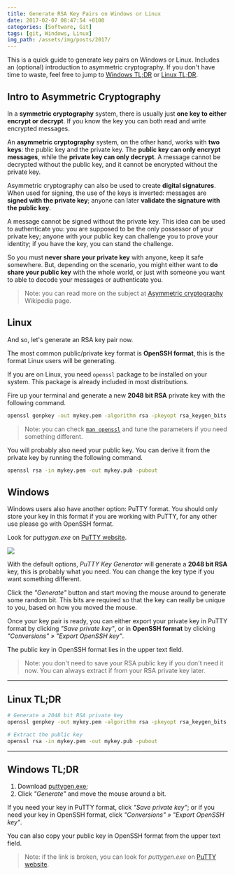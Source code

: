 ```yaml
---
title: Generate RSA Key Pairs on Windows or Linux
date: 2017-02-07 08:47:54 +0100
categories: [Software, Git]
tags: [git, Windows, Linux]
img_path: /assets/img/posts/2017/
---
```


This is a quick guide to generate key pairs on Windows or Linux. Includes an (optional) introduction to asymmetric cryptography. If you don't have time to waste, feel free to jump to [Windows TL;DR](#windows-tldr) or [Linux TL;DR](#linux-tldr).

## Intro to Asymmetric Cryptography

In a **symmetric cryptography** system, there is usually just **one key to either encrypt or decrypt**. If you know the key you can both read and write encrypted messages.

An **asymmetric cryptography** system, on the other hand, works with **two keys**: the public key and the private key. The **public key can only encrypt messages**, while the **private key can only decrypt**. A message cannot be decrypted without the public key, and it cannot be encrypted without the private key.

Asymmetric cryptography can also be used to create **digital signatures**. When used for signing, the use of the keys is inverted: messages are **signed with the private key**; anyone can later **validate the signature with the public key**.

A message cannot be signed without the private key. This idea can be used to authenticate you: you are supposed to be the only possessor of your private key; anyone with your public key can challenge you to prove your identity; if you have the key, you can stand the challenge.

So you must **never share your private key** with anyone, keep it safe somewhere. But, depending on the scenario, you might either want to **do share your public key** with the whole world, or just with someone you want to able to decode your messages or authenticate you.

> Note: you can read more on the subject at [Asymmetric cryptography](https://en.wikipedia.org/wiki/Asymmetric_cryptography) Wikipedia page.

## Linux

And so, let's generate an RSA key pair now.

The most common public/private key format is **OpenSSH format**, this is the format Linux users will be generating.

If you are on Linux, you need `openssl` package to be installed on your system. This package is already included in most distributions.

Fire up your terminal and generate a new **2048 bit RSA** private key with the following command.

```bash
openssl genpkey -out mykey.pem -algorithm rsa -pkeyopt rsa_keygen_bits:2048
```

> Note: you can check [`man openssl`](http://linuxcommand.org/man_pages/openssl1.html) and tune the parameters if you need something different.

You will probably also need your public key. You can derive it from the private key by running the following command.

```bash
openssl rsa -in mykey.pem -out mykey.pub -pubout
```

## Windows

Windows users also have another option: PuTTY format. You should only store your key in this format if you are working with PuTTY, for any other use please go with OpenSSH format.

Look for *puttygen.exe* on [PuTTY website](http://www.putty.org/).

![](rsa-puttygen.png)

With the default options, *PuTTY Key Generator* will generate a **2048 bit RSA** key, this is probably what you need. You can change the key type if you want something different.

Click the *"Generate"* button and start moving the mouse around to generate some random bit. This bits are required so that the key can really be unique to you, based on how you moved the mouse.

Once your key pair is ready, you can either export your private key in PuTTY format by clicking *"Save private key"*, or in **OpenSSH format** by clicking *"Conversions" » "Export OpenSSH key"*.

The public key in OpenSSH format lies in the upper text field.

> Note: you don't need to save your RSA public key if you don't need it now. You can always extract if from your RSA private key later.

---

## Linux TL;DR

```bash
# Generate a 2048 bit RSA private key
openssl genpkey -out mykey.pem -algorithm rsa -pkeyopt rsa_keygen_bits:2048

# Extract the public key
openssl rsa -in mykey.pem -out mykey.pub -pubout
```

---

## Windows TL;DR

1. Download [puttygen.exe](https://the.earth.li/~sgtatham/putty/latest/x86/puttygen.exe);
2. Click *"Generate"* and move the mouse around a bit.

If you need your key in PuTTY format, click *"Save private key"*; or if you need your key in OpenSSH format, click *"Conversions" » "Export OpenSSH key"*.

You can also copy your public key in OpenSSH format from the upper text field.

> Note: if the link is broken, you can look for *puttygen.exe* on [PuTTY website](http://www.putty.org/).
